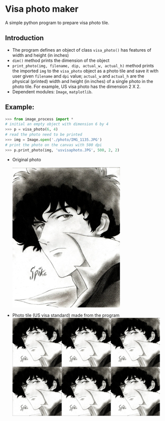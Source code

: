 # Visa photo maker
A simple python program to prepare visa photo tile.

## Introduction
- The program defines an object of class `visa_photo()` has features of width and height (in inches)
- `dim()` method prints the dimension of the object
- `print_photo(img, filename, dip, actual_w, actual_h)` method prints the imported `img` to the `visa_photo` object as a photo tile and save it with user given `filename` and `dpi` value; `actual_w` and `actual_h` are the physical (printed) width and height (in inches) of a single photo in the photo tile. For example, US visa photo has the dimension 2 X 2.
- Dependent modules: `Image`, `matplotlib`.

## Example:

```python
>>> from image_process import *
# initial an empty object with dimension 6 by 4
>>> p = visa_photo(6, 4)
# read the photo need to be printed
>>> img = Image.open('./photo/IMG_1135.JPG')
# print the photo on the canvas with 500 dpi
>>> p.print_photo(img, 'usvisaphoto.JPG', 500, 2, 2)
```
- Original photo

    <img src="./photo/IMG_1135.JPG" width="350">

- Photo tile (US visa standard) made from the program
    <img src="./photo/usvisaphoto.JPG" width="500">

